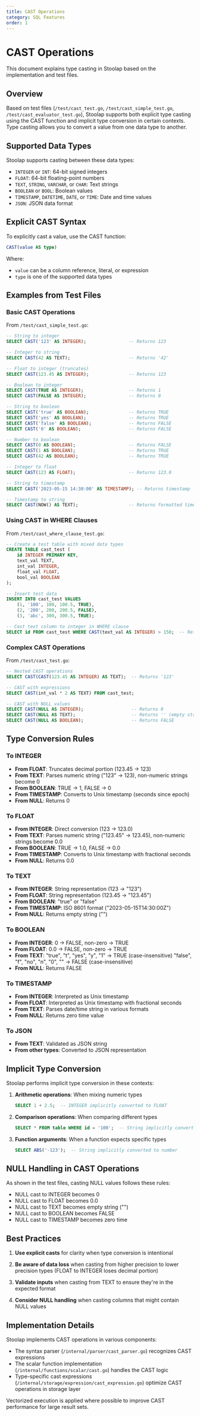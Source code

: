 ```yaml
---
title: CAST Operations
category: SQL Features
order: 1
---
```


# CAST Operations

This document explains type casting in Stoolap based on the implementation and test files.

## Overview

Based on test files (`/test/cast_test.go`, `/test/cast_simple_test.go`, `/test/cast_evaluator_test.go`), Stoolap supports both explicit type casting using the CAST function and implicit type conversion in certain contexts. Type casting allows you to convert a value from one data type to another.

## Supported Data Types

Stoolap supports casting between these data types:

- `INTEGER` or `INT`: 64-bit signed integers
- `FLOAT`: 64-bit floating-point numbers
- `TEXT`, `STRING`, `VARCHAR`, or `CHAR`: Text strings
- `BOOLEAN` or `BOOL`: Boolean values
- `TIMESTAMP`, `DATETIME`, `DATE`, or `TIME`: Date and time values
- `JSON`: JSON data format

## Explicit CAST Syntax

To explicitly cast a value, use the CAST function:

```sql
CAST(value AS type)
```

Where:
- `value` can be a column reference, literal, or expression
- `type` is one of the supported data types

## Examples from Test Files

### Basic CAST Operations

From `/test/cast_simple_test.go`:

```sql
-- String to integer
SELECT CAST('123' AS INTEGER);                -- Returns 123

-- Integer to string
SELECT CAST(42 AS TEXT);                      -- Returns '42'

-- Float to integer (truncates)
SELECT CAST(123.45 AS INTEGER);               -- Returns 123

-- Boolean to integer
SELECT CAST(TRUE AS INTEGER);                 -- Returns 1
SELECT CAST(FALSE AS INTEGER);                -- Returns 0

-- String to boolean
SELECT CAST('true' AS BOOLEAN);               -- Returns TRUE
SELECT CAST('yes' AS BOOLEAN);                -- Returns TRUE
SELECT CAST('false' AS BOOLEAN);              -- Returns FALSE
SELECT CAST('0' AS BOOLEAN);                  -- Returns FALSE

-- Number to boolean
SELECT CAST(0 AS BOOLEAN);                    -- Returns FALSE
SELECT CAST(1 AS BOOLEAN);                    -- Returns TRUE
SELECT CAST(42 AS BOOLEAN);                   -- Returns TRUE

-- Integer to float
SELECT CAST(123 AS FLOAT);                    -- Returns 123.0

-- String to timestamp
SELECT CAST('2023-05-15 14:30:00' AS TIMESTAMP); -- Returns timestamp

-- Timestamp to string
SELECT CAST(NOW() AS TEXT);                   -- Returns formatted timestamp
```

### Using CAST in WHERE Clauses

From `/test/cast_where_clause_test.go`:

```sql
-- Create a test table with mixed data types
CREATE TABLE cast_test (
    id INTEGER PRIMARY KEY,
    text_val TEXT,
    int_val INTEGER,
    float_val FLOAT,
    bool_val BOOLEAN
);

-- Insert test data
INSERT INTO cast_test VALUES 
    (1, '100', 100, 100.5, TRUE),
    (2, '200', 200, 200.5, FALSE),
    (3, 'abc', 300, 300.5, TRUE);

-- Cast text column to integer in WHERE clause
SELECT id FROM cast_test WHERE CAST(text_val AS INTEGER) > 150;  -- Returns 2
```

### Complex CAST Operations

From `/test/cast_test.go`:

```sql
-- Nested CAST operations
SELECT CAST(CAST(123.45 AS INTEGER) AS TEXT);  -- Returns '123'

-- CAST with expressions
SELECT CAST(int_val * 2 AS TEXT) FROM cast_test;

-- CAST with NULL values
SELECT CAST(NULL AS INTEGER);                  -- Returns 0
SELECT CAST(NULL AS TEXT);                     -- Returns '' (empty string)
SELECT CAST(NULL AS BOOLEAN);                  -- Returns FALSE
```

## Type Conversion Rules

### To INTEGER

- **From FLOAT**: Truncates decimal portion (123.45 → 123)
- **From TEXT**: Parses numeric string ("123" → 123), non-numeric strings become 0
- **From BOOLEAN**: TRUE → 1, FALSE → 0
- **From TIMESTAMP**: Converts to Unix timestamp (seconds since epoch)
- **From NULL**: Returns 0

### To FLOAT

- **From INTEGER**: Direct conversion (123 → 123.0)
- **From TEXT**: Parses numeric string ("123.45" → 123.45), non-numeric strings become 0.0
- **From BOOLEAN**: TRUE → 1.0, FALSE → 0.0
- **From TIMESTAMP**: Converts to Unix timestamp with fractional seconds
- **From NULL**: Returns 0.0

### To TEXT

- **From INTEGER**: String representation (123 → "123")
- **From FLOAT**: String representation (123.45 → "123.45")
- **From BOOLEAN**: "true" or "false"
- **From TIMESTAMP**: ISO 8601 format ("2023-05-15T14:30:00Z")
- **From NULL**: Returns empty string ("")

### To BOOLEAN

- **From INTEGER**: 0 → FALSE, non-zero → TRUE
- **From FLOAT**: 0.0 → FALSE, non-zero → TRUE
- **From TEXT**: "true", "t", "yes", "y", "1" → TRUE (case-insensitive)
                "false", "f", "no", "n", "0", "" → FALSE (case-insensitive)
- **From NULL**: Returns FALSE

### To TIMESTAMP

- **From INTEGER**: Interpreted as Unix timestamp
- **From FLOAT**: Interpreted as Unix timestamp with fractional seconds
- **From TEXT**: Parses date/time string in various formats
- **From NULL**: Returns zero time value

### To JSON

- **From TEXT**: Validated as JSON string
- **From other types**: Converted to JSON representation

## Implicit Type Conversion

Stoolap performs implicit type conversion in these contexts:

1. **Arithmetic operations**: When mixing numeric types
   ```sql
   SELECT 1 + 2.5;  -- INTEGER implicitly converted to FLOAT
   ```

2. **Comparison operations**: When comparing different types
   ```sql
   SELECT * FROM table WHERE id = '100';  -- String implicitly converted to INTEGER
   ```

3. **Function arguments**: When a function expects specific types
   ```sql
   SELECT ABS('-123');  -- String implicitly converted to number
   ```

## NULL Handling in CAST Operations

As shown in the test files, casting NULL values follows these rules:

- NULL cast to INTEGER becomes 0
- NULL cast to FLOAT becomes 0.0
- NULL cast to TEXT becomes empty string ("")
- NULL cast to BOOLEAN becomes FALSE
- NULL cast to TIMESTAMP becomes zero time

## Best Practices

1. **Use explicit casts** for clarity when type conversion is intentional

2. **Be aware of data loss** when casting from higher precision to lower precision types (FLOAT to INTEGER loses decimal portion)

3. **Validate inputs** when casting from TEXT to ensure they're in the expected format

4. **Consider NULL handling** when casting columns that might contain NULL values

## Implementation Details

Stoolap implements CAST operations in various components:

- The syntax parser (`/internal/parser/cast_parser.go`) recognizes CAST expressions
- The scalar function implementation (`/internal/functions/scalar/cast.go`) handles the CAST logic
- Type-specific cast expressions (`/internal/storage/expression/cast_expression.go`) optimize CAST operations in storage layer

Vectorized execution is applied where possible to improve CAST performance for large result sets.